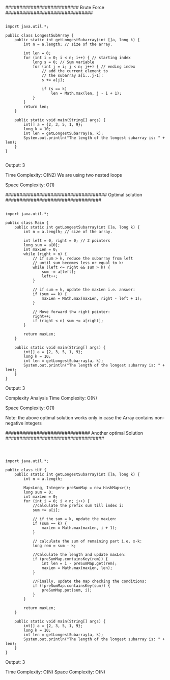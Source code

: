 
########################## Brute Force ###############################

```
   
import java.util.*;

public class LongestSubArray {
    public static int getLongestSubarray(int []a, long k) {
        int n = a.length; // size of the array.

        int len = 0;
        for (int i = 0; i < n; i++) { // starting index
            long s = 0; // Sum variable
            for (int j = i; j < n; j++) { // ending index
                // add the current element to
                // the subarray a[i...j-1]:
                s += a[j];

                if (s == k)
                    len = Math.max(len, j - i + 1);
            }
        }
        return len;
    }

    public static void main(String[] args) {
        int[] a = {2, 3, 5, 1, 9};
        long k = 10;
        int len = getLongestSubarray(a, k);
        System.out.println("The length of the longest subarray is: " + len);
    }
}


```

Output: 3

Time Complexity: O(N2)
We are using two nested loops

Space Complexity: O(1) 

#################################### Optimal solution ##################################

```

import java.util.*;

public class Main {
    public static int getLongestSubarray(int []a, long k) {
        int n = a.length; // size of the array.

        int left = 0, right = 0; // 2 pointers
        long sum = a[0];
        int maxLen = 0;
        while (right < n) {
            // if sum > k, reduce the subarray from left
            // until sum becomes less or equal to k:
            while (left <= right && sum > k) {
                sum -= a[left];
                left++;
            }

            // if sum = k, update the maxLen i.e. answer:
            if (sum == k) {
                maxLen = Math.max(maxLen, right - left + 1);
            }

            // Move forward thw right pointer:
            right++;
            if (right < n) sum += a[right];
        }

        return maxLen;
    }

    public static void main(String[] args) {
        int[] a = {2, 3, 5, 1, 9};
        long k = 10;
        int len = getLongestSubarray(a, k);
        System.out.println("The length of the longest subarray is: " + len);
    }
}

```

Output:  3

Complexity Analysis
Time Complexity: O(N)

Space Complexity: O(1) 

Note: the above optimal solution works only in case the Array contains non-negative integers

############################## Another optimal Solution ###################################

```



import java.util.*;

public class tUf {
    public static int getLongestSubarray(int []a, long k) {
        int n = a.length; 

        Map<Long, Integer> preSumMap = new HashMap<>();
        long sum = 0;
        int maxLen = 0;
        for (int i = 0; i < n; i++) {
            //calculate the prefix sum till index i:
            sum += a[i];

            // if the sum = k, update the maxLen:
            if (sum == k) {
                maxLen = Math.max(maxLen, i + 1);
            }

            // calculate the sum of remaining part i.e. x-k:
            long rem = sum - k;

            //Calculate the length and update maxLen:
            if (preSumMap.containsKey(rem)) {
                int len = i - preSumMap.get(rem);
                maxLen = Math.max(maxLen, len);
            }

            //Finally, update the map checking the conditions:
            if (!preSumMap.containsKey(sum)) {
                preSumMap.put(sum, i);
            }
        }

        return maxLen;
    }

    public static void main(String[] args) {
        int[] a = {2, 3, 5, 1, 9};
        long k = 10;
        int len = getLongestSubarray(a, k);
        System.out.println("The length of the longest subarray is: " + len);
    }
}

```
Output: 3

Time Complexity: O(N)
Space Complexity: O(N)